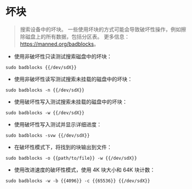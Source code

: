 # 坏块

> 搜索设备中的坏块。
> 一些使用坏块的方式可能会导致破坏性操作，例如擦除磁盘上的所有数据，包括分区表。
> 更多信息：<https://manned.org/badblocks>。

- 使用非破坏性只读测试搜索磁盘中的坏块：

`sudo badblocks {{/dev/sdX}}`

- 使用非破坏性读写测试搜索未挂载的磁盘中的坏块：

`sudo badblocks -n {{/dev/sdX}}`

- 使用破坏性写入测试搜索未挂载的磁盘中的坏块：

`sudo badblocks -w {{/dev/sdX}}`

- 使用破坏性写入测试并显示详细进度：

`sudo badblocks -svw {{/dev/sdX}}`

- 在破坏性模式下，将找到的块输出到文件：

`sudo badblocks -o {{path/to/file}} -w {{/dev/sdX}}`

- 使用改进速度的破坏性模式，使用 4K 块大小和 64K 块计数：

`sudo badblocks -w -b {{4096}} -c {{65536}} {{/dev/sdX}}`